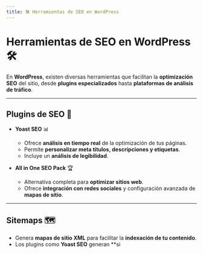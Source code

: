 ```yaml
---
title: 🛠️ Herramientas de SEO en WordPress
---
```


# Herramientas de SEO en WordPress 🛠️  

En **WordPress**, existen diversas herramientas que facilitan la **optimización SEO** del sitio, desde **plugins especializados** hasta **plataformas de análisis de tráfico**.  

---

## Plugins de SEO 🔌  

- **Yoast SEO** 📊  
    - Ofrece **análisis en tiempo real** de la optimización de tus páginas.  
    - Permite **personalizar meta títulos, descripciones y etiquetas**.  
    - Incluye un **análisis de legibilidad**.  

- **All in One SEO Pack** 🏆  
    - Alternativa completa para **optimizar sitios web**.  
    - Ofrece **integración con redes sociales** y configuración avanzada de **mapas de sitio**.  

---

## Sitemaps 🗺️  

- Genera **mapas de sitio XML** para facilitar la **indexación de tu contenido**.  
- Los plugins como **Yoast SEO** generan **si
